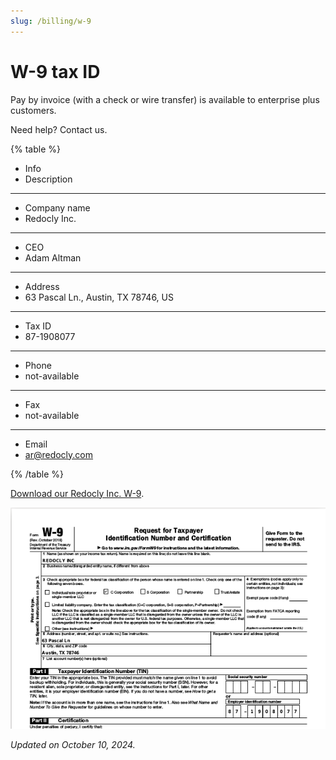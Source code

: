 ```yaml
---
slug: /billing/w-9
---
```

# W-9 tax ID

Pay by invoice (with a check or wire transfer) is available to enterprise plus customers.

Need help? Contact us.

{% table %}
* Info
* Description
---
* Company name
* Redocly Inc.
---
* CEO
* Adam Altman
---
* Address
* 63 Pascal Ln., Austin, TX 78746, US
---
* Tax ID
* 87-1908077
---
* Phone
* not-available
---
* Fax
* not-available
---
* Email
* ar@redocly.com

{% /table %}


[Download our Redocly Inc. W-9](redocly-inc-w-9.pdf).

[![Redocly w-9](./images/redocly-inc-w9-thumbnail.png)](redocly-inc-w-9.pdf)

_Updated on October 10, 2024._
